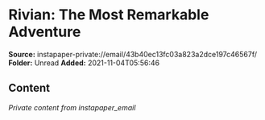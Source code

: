 # Rivian: The Most Remarkable Adventure

**Source:** instapaper-private://email/43b40ec13fc03a823a2dce197c46567f/
**Folder:** Unread
**Added:** 2021-11-04T05:56:46




## Content
*Private content from instapaper_email*

